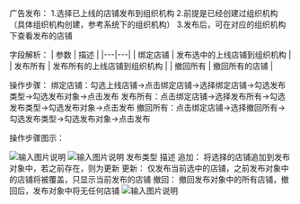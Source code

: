 广告发布：
1.选择已上线的店铺发布到组织机构
2.前提是已经创建过组织机构（具体组织机构创建，参考系统下的组织机构）
3.发布后，可在对应的组织机构下查看发布的店铺


字段解析：
| 参数  | 描述  |
|---|---|
| 绑定店铺 | 发布选中的上线店铺到组织机构  |
| 发布所有 | 发布所有的上线店铺到组织机构  |
| 撤回所有  | 撤回所有的店铺  |


操作步骤：
绑定店铺：勾选上线店铺→点击绑定店铺→选择绑定店铺→勾选发布类型→勾选发布对象→点击发布
发布所有：点击绑定店铺→选择发布所有→勾选发布类型→勾选发布对象→点击发布
撤回所有：点击绑定店铺→选择撤回所有→勾选发布类型→勾选发布对象→点击发布

操作步骤图示：

![输入图片说明](https://images.gitee.com/uploads/images/2021/0426/160054_ddaea6dd_8867015.png "屏幕截图.png")
![输入图片说明](https://images.gitee.com/uploads/images/2021/0426/160426_195aacff_8867015.png "屏幕截图.png")
发布类型 描述
追加： 将选择的店铺追加到发布对象中，若之前存在，则为更新
更新： 仅发布当前选中的店铺，之前发布对象中的店铺将被覆盖，只显示当前发布的店铺
撤回： 撤回发布对象中的所有店铺，撤回后，发布对象中将无任何店铺
![输入图片说明](https://images.gitee.com/uploads/images/2021/0426/160529_daef9964_8867015.png "屏幕截图.png")